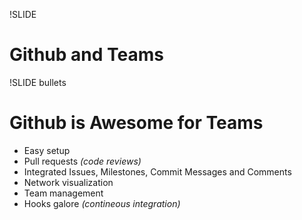 !SLIDE 
# Github and Teams #

!SLIDE bullets
# Github is Awesome for Teams #

- Easy setup
- Pull requests *(code reviews)*
- Integrated Issues, Milestones, Commit Messages and Comments
- Network visualization
- Team management 
- Hooks galore *(contineous integration)*

